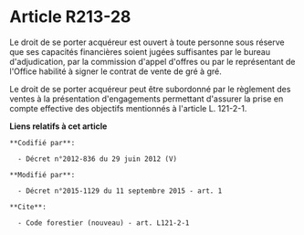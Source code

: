 # Article R213-28

Le droit de se porter acquéreur est ouvert à toute personne sous réserve que ses capacités financières soient jugées
suffisantes par le bureau d'adjudication, par la commission d'appel d'offres ou par le représentant de l'Office habilité à
signer le contrat de vente de gré à gré. 

Le droit de se porter acquéreur peut être subordonné par le règlement des ventes à la présentation d'engagements permettant
d'assurer la prise en compte effective des objectifs mentionnés à l'article L. 121-2-1.

**Liens relatifs à cet article**

	**Codifié par**:

	  - Décret n°2012-836 du 29 juin 2012 (V)

	**Modifié par**:

	  - Décret n°2015-1129 du 11 septembre 2015 - art. 1

	**Cite**:

	  - Code forestier (nouveau) - art. L121-2-1

